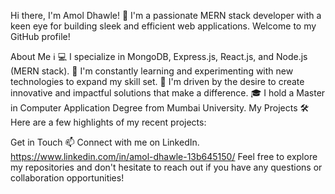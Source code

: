 Hi there, I'm Amol Dhawle! 👋
I'm a passionate MERN stack developer with a keen eye for building sleek and efficient web applications. Welcome to my GitHub profile!

About Me ℹ️
💻 I specialize in MongoDB, Express.js, React.js, and Node.js (MERN stack).
🌱 I'm constantly learning and experimenting with new technologies to expand my skill set.
🚀 I'm driven by the desire to create innovative and impactful solutions that make a difference.
🎓 I hold a Master in Computer Application Degree from Mumbai University.
My Projects 🛠️
Here are a few highlights of my recent projects:

Get in Touch 📫
Connect with me on LinkedIn. https://www.linkedin.com/in/amol-dhawle-13b645150/
Feel free to explore my repositories and don't hesitate to reach out if you have any questions or collaboration opportunities!

